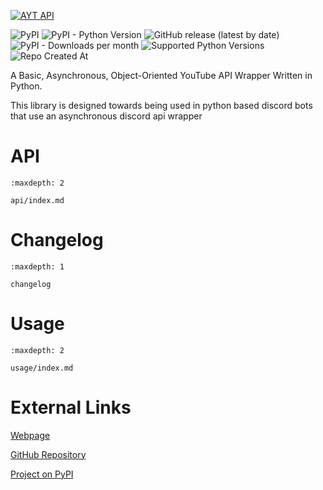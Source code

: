 [![AYT API](https://ayt-api.revnoplex.xyz/ayt-api.svg)](https://ayt-api.revnoplex.xyz)

![PyPI](https://img.shields.io/pypi/v/ayt-api?style=for-the-badge&logo=pypi)
![PyPI - Python Version](https://img.shields.io/pypi/pyversions/ayt-api?style=for-the-badge&logo=python)
![GitHub release (latest by date)](https://img.shields.io/github/v/release/Revnoplex/ayt-api?style=for-the-badge&logo=github)
![PyPI - Downloads per month](https://img.shields.io/pypi/dm/ayt-api?style=for-the-badge&logo=pypi)
![Supported Python Versions](https://img.shields.io/python/required-version-toml?tomlFilePath=https%3A%2F%2Fraw.githubusercontent.com%2FRevnoplex%2Fayt-api%2Frefs%2Fheads%2Fmain%2Fpyproject.toml&style=for-the-badge&logo=python)
![Repo Created At](https://img.shields.io/github/created-at/Revnoplex/ayt-api?style=for-the-badge)

A Basic, Asynchronous, Object-Oriented YouTube API Wrapper Written in Python.

This library is designed towards being used in python based discord bots that use an asynchronous discord api wrapper

# API
```{toctree}
:maxdepth: 2

api/index.md
```

# Changelog
```{toctree}
:maxdepth: 1

changelog
```

# Usage
```{toctree}
:maxdepth: 2

usage/index.md
```

# External Links

[Webpage](https://ayt-api.revnoplex.xyz)

[GitHub Repository](https://github.com/Revnoplex/ayt-api)

[Project on PyPI](https://pypi.org/project/ayt-api/)
